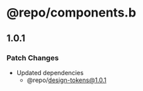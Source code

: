 # @repo/components.b

## 1.0.1

### Patch Changes

- Updated dependencies
  - @repo/design-tokens@1.0.1
